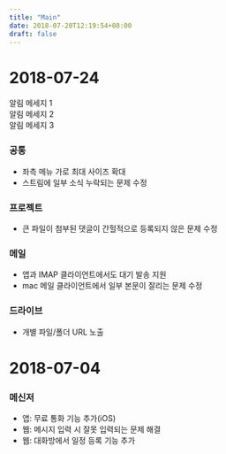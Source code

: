 ```yaml
---
title: "Main"
date: 2018-07-20T12:19:54+08:00
draft: false
---
```


# 2018-07-24

<aside class="notice">
알림 메세지 1
</aside>

<aside class="success">
알림 메세지 2
</aside>

<aside class="warning">
알림 메세지 3
</aside>

### 공통
- 좌측 메뉴 가로 최대 사이즈 확대
- 스트림에 일부 소식 누락되는 문제 수정

### 프로젝트
- 큰 파일이 첨부된 댓글이 간헐적으로 등록되지 않은 문제 수정

### 메일
- 앱과 IMAP 클라이언트에서도 대기 발송 지원
- mac 메일 클라이언트에서 일부 본문이 잘리는 문제 수정

### 드라이브
- 개별 파일/폴더 URL 노출


# 2018-07-04

### 메신저
- 앱: 무료 통화 기능 추가(iOS)
- 웹: 메시지 입력 시 잘못 입력되는 문제 해결
- 웹: 대화방에서 일정 등록 기능 추가

